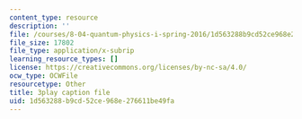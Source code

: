 ```yaml
---
content_type: resource
description: ''
file: /courses/8-04-quantum-physics-i-spring-2016/1d563288b9cd52ce968e276611be49fa_0xNmc2tJ-YM.vtt
file_size: 17802
file_type: application/x-subrip
learning_resource_types: []
license: https://creativecommons.org/licenses/by-nc-sa/4.0/
ocw_type: OCWFile
resourcetype: Other
title: 3play caption file
uid: 1d563288-b9cd-52ce-968e-276611be49fa
---
```

